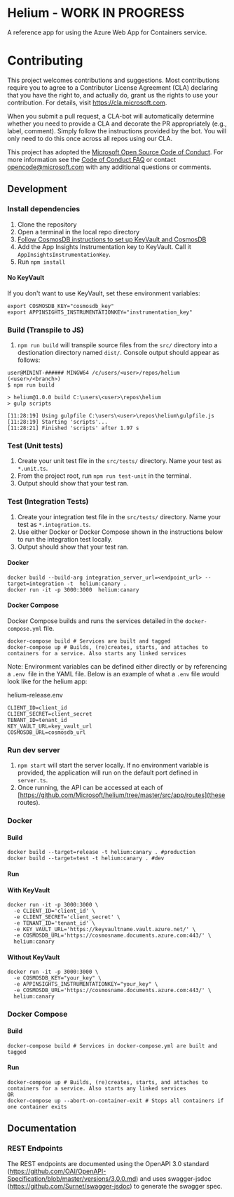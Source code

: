 # Helium - WORK IN PROGRESS

A reference app for using the Azure Web App for Containers service.

# Contributing

This project welcomes contributions and suggestions.  Most contributions require you to agree to a
Contributor License Agreement (CLA) declaring that you have the right to, and actually do, grant us
the rights to use your contribution. For details, visit https://cla.microsoft.com.

When you submit a pull request, a CLA-bot will automatically determine whether you need to provide
a CLA and decorate the PR appropriately (e.g., label, comment). Simply follow the instructions
provided by the bot. You will only need to do this once across all repos using our CLA.

This project has adopted the [Microsoft Open Source Code of Conduct](https://opensource.microsoft.com/codeofconduct/).
For more information see the [Code of Conduct FAQ](https://opensource.microsoft.com/codeofconduct/faq/) or
contact [opencode@microsoft.com](mailto:opencode@microsoft.com) with any additional questions or comments.

## Development

### Install dependencies

1. Clone the repository
2. Open a terminal in the local repo directory
3. [Follow CosmosDB instructions to set up KeyVault and CosmosDB](./docs/azure-infrastructure.md#create-and-setup-a-cosmosdb)
4. Add the App Insights Instrumentation key to KeyVault. Call it `AppInsightsInstrumentationKey`.
5. Run `npm install`

#### No KeyVault

If you don't want to use KeyVault, set these environment variables:

```
export COSMOSDB_KEY="cosmosdb_key"
export APPINSIGHTS_INSTRUMENTATIONKEY="instrumentation_key"
```

### Build (Transpile to JS)

1. `npm run build` will transpile source files from the `src/` directory into a destionation directory named `dist/`.  Console output should appear as follows:

```
user@MININT-###### MINGW64 /c/users/<user>/repos/helium (<user>/<branch>)
$ npm run build

> helium@1.0.0 build C:\users\<user>\repos\helium
> gulp scripts

[11:28:19] Using gulpfile C:\users\<user>\repos\helium\gulpfile.js
[11:28:19] Starting 'scripts'...
[11:28:21] Finished 'scripts' after 1.97 s
```

### Test (Unit tests)

1. Create your unit test file in the `src/tests/` directory.  Name your test as `*.unit.ts`.
2. From the project root, run `npm run test-unit` in the terminal.
3. Output should show that your test ran.

### Test (Integration Tests)

1. Create your integration test file  in the `src/tests/` directory.  Name your test as `*.integration.ts`.
2. Use either Docker or Docker Compose shown in the instructions below to run the integration test locally.
3. Output should show that your test ran.

#### Docker

```
docker build --build-arg integration_server_url=<endpoint_url> --target=integration -t  helium:canary .
docker run -it -p 3000:3000  helium:canary
```

#### Docker Compose

Docker Compose builds and runs the services detailed in the `docker-compose.yml` file.

```
docker-compose build # Services are built and tagged
docker-compose up # Builds, (re)creates, starts, and attaches to containers for a service. Also starts any linked services
```

Note: Environment variables can be defined either directly or by referencing a `.env `file in the YAML file. Below is an example of what a `.env` file would look like for the helium app:

helium-release.env
```
CLIENT_ID=client_id
CLIENT_SECRET=client_secret
TENANT_ID=tenant_id
KEY_VAULT_URL=key_vault_url
COSMOSDB_URL=cosmosdb_url
```

### Run dev server

1. `npm start` will start the server locally.  If no environment variable is provided, the application will run on the default port defined in `server.ts`.
2. Once running, the API can be accessed at each of [https://github.com/Microsoft/helium/tree/master/src/app/routes](these routes).

### Docker

#### Build

```
docker build --target=release -t helium:canary . #production
docker build --target=test -t helium:canary . #dev
```

#### Run

#### With KeyVault

```
docker run -it -p 3000:3000 \
  -e CLIENT_ID='client_id' \
  -e CLIENT_SECRET='client_secret' \
  -e TENANT_ID='tenant_id' \
  -e KEY_VAULT_URL='https://keyvaultname.vault.azure.net/' \
  -e COSMOSDB_URL='https://cosmosname.documents.azure.com:443/' \
  helium:canary
```

#### Without KeyVault

```
docker run -it -p 3000:3000 \
  -e COSMOSDB_KEY="your_key" \
  -e APPINSIGHTS_INSTRUMENTATIONKEY="your_key" \
  -e COSMOSDB_URL='https://cosmosname.documents.azure.com:443/' \
  helium:canary
```

### Docker Compose

#### Build

```
docker-compose build # Services in docker-compose.yml are built and tagged
```

#### Run

```
docker-compose up # Builds, (re)creates, starts, and attaches to containers for a service. Also starts any linked services
OR
docker-compose up --abort-on-container-exit # Stops all containers if one container exits
```

## Documentation

### REST Endpoints

The REST endpoints are documented using the OpenAPI 3.0 standard (https://github.com/OAI/OpenAPI-Specification/blob/master/versions/3.0.0.md) and uses swagger-jsdoc (https://github.com/Surnet/swagger-jsdoc) to generate the swagger spec.